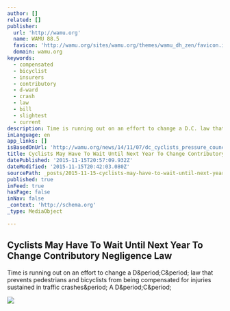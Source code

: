 ```yaml
---
author: []
related: []
publisher:
  url: 'http://wamu.org'
  name: WAMU 88.5
  favicon: 'http://wamu.org/sites/wamu.org/themes/wamu_dh_zen/favicon.ico'
  domain: wamu.org
keywords:
  - compensated
  - bicyclist
  - insurers
  - contributory
  - d-ward
  - crash
  - law
  - bill
  - slightest
  - current
description: Time is running out on an effort to change a D.C. law that prevents pedestrians and bicyclists from being compensated for injuries sustained in traffic crashes. A D.C.
inLanguage: en
app_links: []
isBasedOnUrl: 'http://wamu.org/news/14/11/07/dc_cyclists_pressure_council_to_change_accident_law_but_passage_uncertain'
title: Cyclists May Have To Wait Until Next Year To Change Contributory Negligence Law
datePublished: '2015-11-15T20:57:09.932Z'
dateModified: '2015-11-15T20:42:03.080Z'
sourcePath: _posts/2015-11-15-cyclists-may-have-to-wait-until-next-year-to-change-contribu.md
published: true
inFeed: true
hasPage: false
inNav: false
_context: 'http://schema.org'
_type: MediaObject

---
```

<article style=""><h1>Cyclists May Have To Wait Until Next Year To Change Contributory Negligence Law</h1><p>Time is running out on an effort to change a D&amp;period;C&amp;period; law that prevents pedestrians and bicyclists from being compensated for injuries sustained in traffic crashes&amp;period; A D&amp;period;C&amp;period;</p><img src="http://wamu.org/sites/wamu.org/files/styles/headline_landscape/public/images/attach/14721426400_f4affffdf7_z.jpg?itok=_TJKEkTl" /></article>